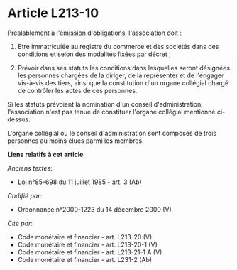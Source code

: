 # Article L213-10

Préalablement à l'émission d'obligations, l'association doit :

1. Etre immatriculée au registre du commerce et des sociétés dans des conditions et selon des modalités fixées par décret ;

2. Prévoir dans ses statuts les conditions dans lesquelles seront désignées les personnes chargées de la diriger, de la
représenter et de l'engager vis-à-vis des tiers, ainsi que la constitution d'un organe collégial chargé de contrôler les
actes de ces personnes.

Si les statuts prévoient la nomination d'un conseil d'administration, l'association n'est pas tenue de constituer l'organe
collégial mentionné ci-dessus.

L'organe collégial ou le conseil d'administration sont composés de trois personnes au moins élues parmi les membres.

**Liens relatifs à cet article**

_Anciens textes_:

  - Loi n°85-698 du 11 juillet 1985 - art. 3 (Ab)

_Codifié par_:

  - Ordonnance n°2000-1223 du 14 décembre 2000 (V)

_Cité par_:

  - Code monétaire et financier - art. L213-20 (V)
  - Code monétaire et financier - art. L213-20-1 (V)
  - Code monétaire et financier - art. L213-21-1 A (V)
  - Code monétaire et financier - art. L231-2 (Ab)
